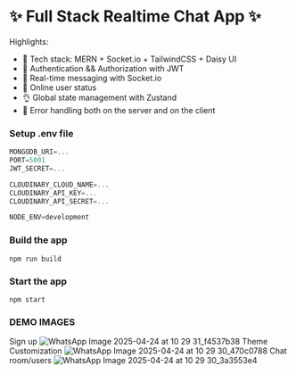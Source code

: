 # ✨ Full Stack Realtime Chat App ✨


Highlights:

- 🌟 Tech stack: MERN + Socket.io + TailwindCSS + Daisy UI
- 🎃 Authentication && Authorization with JWT
- 👾 Real-time messaging with Socket.io
- 🚀 Online user status
- 👌 Global state management with Zustand
- 🐞 Error handling both on the server and on the client


### Setup .env file

```js
MONGODB_URI=...
PORT=5001
JWT_SECRET=...

CLOUDINARY_CLOUD_NAME=...
CLOUDINARY_API_KEY=...
CLOUDINARY_API_SECRET=...

NODE_ENV=development
```

### Build the app

```shell
npm run build
```

### Start the app

```shell
npm start
```


### DEMO IMAGES

Sign up
![WhatsApp Image 2025-04-24 at 10 29 31_f4537b38](https://github.com/user-attachments/assets/2ce0b0d6-da3a-48f9-85e8-22ae9ac39c54)
Theme Customization
![WhatsApp Image 2025-04-24 at 10 29 30_470c0788](https://github.com/user-attachments/assets/ccecae75-c2e4-43d1-ad97-1ed1d262c05a)
Chat room/users
![WhatsApp Image 2025-04-24 at 10 29 30_3a3553e4](https://github.com/user-attachments/assets/c23ff022-96fb-4929-aaf8-522bee9d85fc)

